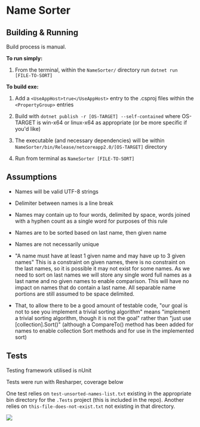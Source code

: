 # Name Sorter
 
## Building & Running
 Build process is manual.
 
 **To run simply:**
  1. From the terminal, within the `NameSorter/` directory run `dotnet run [FILE-TO-SORT]`

 **To build exe:**
 1. Add a `<UseAppHost>true</UseAppHost>` entry to the .csproj files within the `<PropertyGroup>` entries

 2. Build with `dotnet publish -r [OS-TARGET] --self-contained` where OS-TARGET is win-x64 or linux-x64 as appropriate (or be more specific if you'd like)

 3. The executable (and necessary dependencies) will be within `NameSorter/bin/Release/netcoreapp2.0/[OS-TARGET]` directory

 4. Run from terminal as `NameSorter [FILE-TO-SORT]`
 
## Assumptions
 - Names will be valid UTF-8 strings
 
 - Delimiter between names is a line break
 
 - Names may contain up to four words, delimited by space, words joined with a hyphen count as a single word for purposes of this rule
 
 - Names are to be sorted based on last name, then given name
 
 - Names are not necessarily unique
 
 - "A name must have at least 1 given name and may have up to 3 given names" This is a constraint on given names, there is no constraint on the last names, so it is possible it may not exist for some names. As we need to sort on last names we will store any single word full names as a last name and no given names to enable comparison. This will have no impact on names that do contain a last name. All separable name portions are still assumed to be space delimited.
 
 - That, to allow there to be a good amount of testable code, "our goal is not to see you implement a trivial sorting
algorithm" means "implement a trivial sorting algorithm, though it is not the goal" rather than "just use [collection].Sort()" (although a CompareTo() method has been added for names to enable collection Sort methods and for use in the implemented sort)

## Tests
Testing framework utilised is nUnit

Tests were run with Resharper, coverage below

One test relies on `test-unsorted-names-list.txt` existing in the appropriate bin directory for the `.Tests` project (this is included in the repo). Another relies on `this-file-does-not-exist.txt` not existing in that directory.

<img src=https://i.imgur.com/gz6Nk3O.png>
